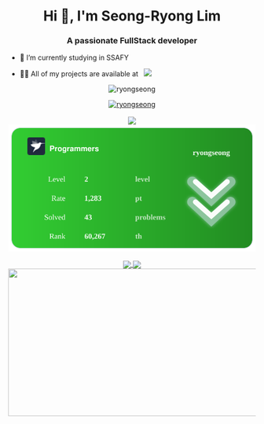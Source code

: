 <h1 align="center">Hi 👋, I'm Seong-Ryong Lim</h1>
<h3 align="center">A passionate FullStack developer</h3>

- 🌱 I’m currently studying in SSAFY

- 👨‍💻 All of my projects are available at &nbsp; <a href="https://nebulous-visor-f4e.notion.site/Portfolio-1f44db7ba7ba8057a80fc07ec3b42c95?pvs=4"><img src="https://img.shields.io/badge/Notion-000000?style=for-the-badge&logo=notion&logoColor=white" /></a>

<p align="center"> <img src="https://komarev.com/ghpvc/?username=ryongseong&label=Welcome&color=0e75b6&style=flat" alt="ryongseong" /> </p>

<p align="center"> <a href="https://github.com/ryo-ma/github-profile-trophy"><img src="https://github-profile-trophy.vercel.app/?username=ryongseong&title=MultiLanguage,Commits,PullRequest,Repositories,Experience,Followers&theme=monokai" alt="ryongseong" /></a> </p>

<div align='center'>
<a href="https://solved.ac/xmssnsk"><img align='center' src="http://mazassumnida.wtf/api/v2/generate_badge?boj=xmssnsk&theme=dark"/></a>
<img align='center' src="https://raw.githubusercontent.com/ryongseong/programmers-stats/main/output/result.svg"/> 
</div>
<br />
<div align='center'>
<a href="https://github.com/ryongseong/github-stats">
   <img align='center' src="https://github.com/ryongseong/github-stats-transparent/blob/output/generated/overview.svg"/>
   <img align='center' src="https://github.com/ryongseong/github-stats-transparent/blob/output/generated/languages.svg"/>
</a>
</div>
<div align='center'>
   <a href="https://www.solve-nyang.com"><img src="https://api.solve-nyang.com/compose/xmssnsk" width="600" height="300"/></a>
</div>
